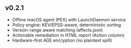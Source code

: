 ## v0.2.1
- Offline macOS agent (PEX) with LaunchDaemon service
- Policy engine: KEV/EPSS-aware, deterministic sorting
- Version-range aware matching (affects.json)
- Actionable remediation in HTML report (Action column)
- Hardware-first AGE encryption (no plaintext spill)
